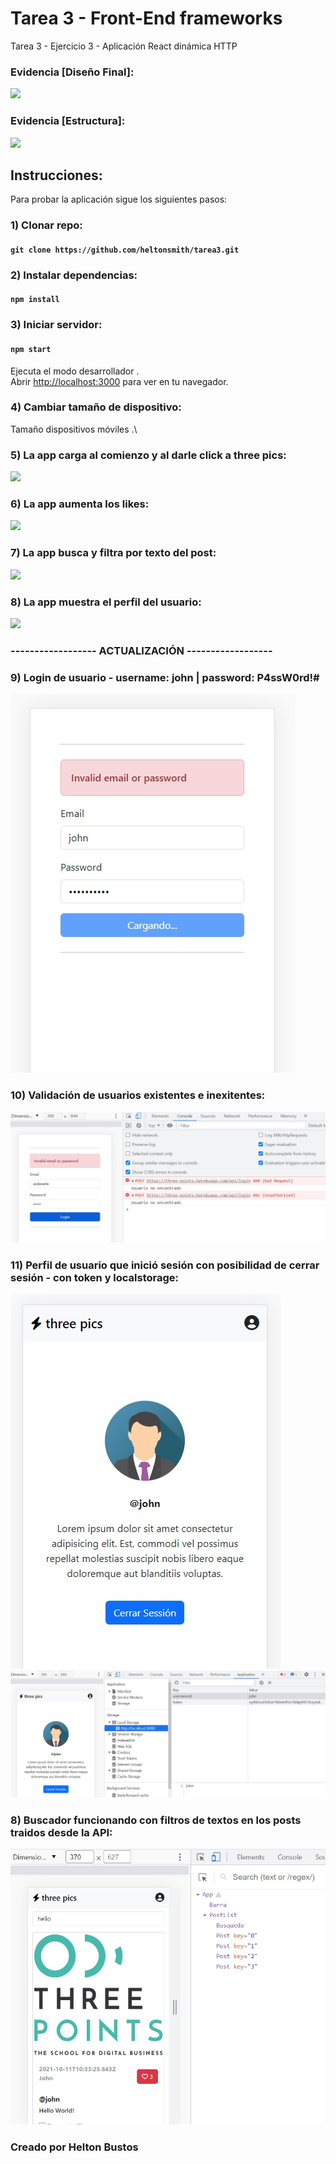 # Tarea 3 - Front-End frameworks
Tarea 3 - Ejercicio 3 - Aplicación React dinámica HTTP

### Evidencia [Diseño Final]:
<img src="https://raw.githubusercontent.com/heltonsmith/tarea3/main/src/assets/img/evidencia1.jpg" />

### Evidencia [Estructura]:
<img src="https://raw.githubusercontent.com/heltonsmith/tarea3/main/src/assets/img/evidencia2.jpg" />

## Instrucciones:
Para probar la aplicación sigue los siguientes pasos:

### 1) Clonar repo: 
#### `git clone https://github.com/heltonsmith/tarea3.git`

### 2) Instalar dependencias: 
#### `npm install`

### 3) Iniciar servidor:
#### `npm start`
Ejecuta el modo desarrollador .\
Abrir [http://localhost:3000](http://localhost:3000) para ver en tu navegador.

### 4) Cambiar tamaño de dispositivo:
Tamaño dispositivos móviles .\

### 5) La app carga al comienzo y al darle click a three pics:
<img src="https://raw.githubusercontent.com/heltonsmith/tarea3/main/src/assets/img/evidencia3.jpg" />

### 6) La app aumenta los likes:
<img src="https://raw.githubusercontent.com/heltonsmith/tarea3/main/src/assets/img/evidencia4.jpg" />

### 7) La app busca y filtra por texto del post:
<img src="https://raw.githubusercontent.com/heltonsmith/tarea3/main/src/assets/img/evidencia5.jpg" />

### 8) La app muestra el perfil del usuario:
<img src="https://raw.githubusercontent.com/heltonsmith/tarea3/main/src/assets/img/evidencia6.jpg" />

### ------------------ ACTUALIZACIÓN ------------------

### 9) Login de usuario - username: john | password: P4ssW0rd!#
<img src="https://raw.githubusercontent.com/heltonsmith/tarea3/main/src/assets/img/evidencia8.jpg" />

### 10) Validación de usuarios existentes e inexitentes:
<img src="https://raw.githubusercontent.com/heltonsmith/tarea3/main/src/assets/img/evidencia7.jpg" />

### 11) Perfil de usuario que inició sesión con posibilidad de cerrar sesión - con token y localstorage:
<img src="https://raw.githubusercontent.com/heltonsmith/tarea3/main/src/assets/img/evidencia9.jpg" />
<img src="https://raw.githubusercontent.com/heltonsmith/tarea3/main/src/assets/img/evidencia10.jpg" />

### 8) Buscador funcionando con filtros de textos en los posts traidos desde la API:
<img src="https://raw.githubusercontent.com/heltonsmith/tarea3/main/src/assets/img/evidencia11.jpg" />


### Creado por Helton Bustos

